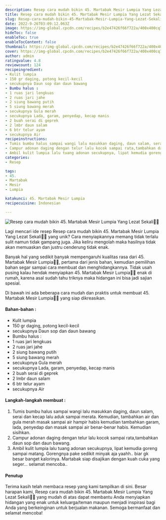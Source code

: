 ```yaml
---
description: Resep cara mudah bikin 45. Martabak Mesir Lumpia Yang Lezat Sekali"
title: Resep cara mudah bikin 45. Martabak Mesir Lumpia Yang Lezat Sekali
slug: Resep-cara-mudah-bikin-45-Martabak-Mesir-Lumpia-Yang-Lezat-Sekali
date: 2022-9-26T03:09:12.063Z
image: https://img-global.cpcdn.com/recipes/b2e47426f66f722a/400x400cq70/photo.jpg
hideToc: false
enableToc: true
enableTocContent: false
thumbnail: https://img-global.cpcdn.com/recipes/b2e47426f66f722a/400x400cq70/photo.jpg
cover: https://img-global.cpcdn.com/recipes/b2e47426f66f722a/400x400cq70/photo.jpg
author: admin
ratingvalue: 4.8
reviewcount: 124
recipeingredient:
- Kulit lumpia
- 150 gr daging, potong kecil-kecil
- secukupnya Daun sop dan daun bawang
- Bumbu halus :
- 1 ruas jari lengkuas
- 2 ruas jari jahe
- 2 siung bawang putih
- 5 siung bawang merah
- secukupnya Gula merah
- secukupnya Lada, garam, penyedap, kecap manis
- 2 buah serai di geprek
- 2 lmbr daun salam
- 6 btr telur ayam
- secukupnya Air
recipeinstructions:
- Tumis bumbu halus sampai wangi lalu masukkan daging, daun salam, serai dan kecap lalu aduk sampai merata. Kemudian, tambahkan air dan gula merah masak sampai air hampir habis kemudian tambahkan garam, lada, penyedap dan masak sampai air benar-benar habis. Kemudian sisihkan.
- Campur adonan daging dengan telur lalu kocok sampai rata,tambahkan daun sop dan daun bawang.
- Ambil kulit lumpia lalu tuang adonan secukupnya, lipat kemudia goreng sampai matang. Gorengnya pake sedikit minyak aja yaahh.. biar gk besar banget kalorinya. Martabak siap disajikan dengan kuah cuka yang seger... selamat mencoba..
categories:
- Resep

tags:
- 45.
- Martabak
- Mesir
- Lumpia

katakunci: 45. Martabak Mesir Lumpia
recipecuisine: Indonesian

---
```


![Resep cara mudah bikin 45. Martabak Mesir Lumpia Yang Lezat Sekali👩‍🍳](https://img-global.cpcdn.com/recipes/b2e47426f66f722a/400x400cq70/photo.jpg)

Lagi mencari ide resep Resep cara mudah bikin 45. Martabak Mesir Lumpia Yang Lezat Sekali👩‍🍳 yang unik? Cara menyiapkannya memang tidak terlalu sulit namun tidak gampang juga. Jika keliru mengolah maka hasilnya tidak akan memuaskan dan justru cenderung tidak enak.

Banyak hal yang sedikit banyak mempengaruhi kualitas rasa dari 45. Martabak Mesir Lumpia👩‍🍳, pertama dari jenis bahan, kemudian pemilihan bahan segar sampai cara membuat dan menghidangkannya. Tidak usah pusing kalau hendak menyiapkan 45. Martabak Mesir Lumpia👩‍🍳 enak di rumah, karena asal sudah tahu triknya maka hidangan ini bisa jadi sajian spesial.

Di bawah ini ada beberapa cara mudah dan praktis untuk membuat 45. Martabak Mesir Lumpia👩‍🍳 yang siap dikreasikan.

<!--inarticleads1-->

#### Bahan-bahan :

- Kulit lumpia
- 150 gr daging, potong kecil-kecil
- secukupnya Daun sop dan daun bawang
- Bumbu halus :
- 1 ruas jari lengkuas
- 2 ruas jari jahe
- 2 siung bawang putih
- 5 siung bawang merah
- secukupnya Gula merah
- secukupnya Lada, garam, penyedap, kecap manis
- 2 buah serai di geprek
- 2 lmbr daun salam
- 6 btr telur ayam
- secukupnya Air

<!--inarticleads2-->

#### Langkah-langkah membuat :

1. Tumis bumbu halus sampai wangi lalu masukkan daging, daun salam, serai dan kecap lalu aduk sampai merata. Kemudian, tambahkan air dan gula merah masak sampai air hampir habis kemudian tambahkan garam, lada, penyedap dan masak sampai air benar-benar habis. Kemudian sisihkan.
1. Campur adonan daging dengan telur lalu kocok sampai rata,tambahkan daun sop dan daun bawang.
1. Ambil kulit lumpia lalu tuang adonan secukupnya, lipat kemudia goreng sampai matang. Gorengnya pake sedikit minyak aja yaahh.. biar gk besar banget kalorinya. Martabak siap disajikan dengan kuah cuka yang seger... selamat mencoba..

#### Penutup

Terima kasih telah membaca resep yang kami tampilkan di sini. Besar harapan kami, Resep cara mudah bikin 45. Martabak Mesir Lumpia Yang Lezat Sekali👩‍🍳 yang mudah di atas dapat membantu Anda menyiapkan hidangan yang enak untuk keluarga/teman maupun menjadi inspirasi bagi Anda yang berkeinginan untuk berjualan makanan. Semoga bermanfaat dan selamat mencoba!
